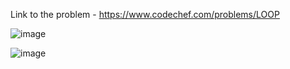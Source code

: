Link to the problem - https://www.codechef.com/problems/LOOP



![image](https://github.com/Haleshot/Competitive-Programming/assets/57552973/ed3a2519-9c4c-44a2-89d2-7532be55ac49)


![image](https://github.com/Haleshot/Competitive-Programming/assets/57552973/d0452b75-3774-4b08-a52c-cfe8288a69f6)
